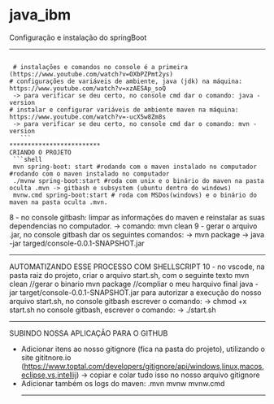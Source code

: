# java_ibm
Configuração e instalação do springBoot
*************************
  ```INSTALAÇÕES E CONFIGURAÇÕES

   # instalações e comandos no console é a primeira (https://www.youtube.com/watch?v=OXbPZPmt2ys)
 # configurações de variáveis de ambiente, java (jdk) na máquina:  https://www.youtube.com/watch?v=xzAESAp_soQ
   -> para verificar se deu certo, no console cmd dar o comando: java -version
# instalar e configurar variáveis de ambiente maven na máquina:  https://www.youtube.com/watch?v=-ucX5w8Zm8s 
   -> para verificar se deu certo, no console cmd dar o comando: mvn -version
     ```
*************************
CRIANDO O PROJETO
   ```shell
   mvn spring-boot: start #rodando com o maven instalado no computador #rodando com o maven instalado no computador
   ./mvnw spring-boot:start #roda com unix e o binário do maven na pasta oculta .mvn -> gitbash e subsystem (ubuntu dentro do windows)
   mvnw.cmd spring-boot:start # roda com MSDos(windows) e o binário do maven na pasta oculta .mvn.
   ```
8 - no console gitbash: limpar as informações do maven e reinstalar as suas dependencias no computador.
   -> comando: mvn clean
9 - gerar o arquivo .jar, no console gitbash dar os seguintes comandos:
   -> mvn package
   -> java -jar targed/console-0.0.1-SNAPSHOT.jar
*************************
AUTOMATIZANDO ESSE PROCESSO COM SHELLSCRIPT
10 - no vscode, na pasta raiz do projeto, criar o arquivo start.sh, com o seguinte texto
   mvn clean
//gerar o binario
   mvn package
//compliar o meu harquivo final
   java -jar target/console-0.0.1-SNAPSHOT.jar
 para autorizar a execução do nosso arquivo start.sh, no console gitbash escrever o comando:
   -> chmod +x start.sh
  no console gitbash, escrever o comando:
   -> ./start.sh
***********************
SUBINDO NOSSA APLICAÇÃO PARA O GITHUB
 - Adicionar itens ao nosso gitignore (fica na pasta do projeto), utilizando o site gititnore.io (https://www.toptal.com/developers/gitignore/api/windows,linux,macos,eclipse,vs,intellij)
   -> copiar e colar tudo isso no nosso arquivo gitignore
 - Adicionar também os logs do maven:
   .mvn
   mvnw
   mvnw.cmd
   ***********************
